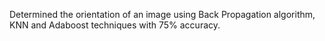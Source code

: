 Determined the orientation of an image using Back Propagation algorithm, KNN and Adaboost techniques with 75% accuracy.
